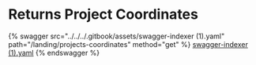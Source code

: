 # Returns Project Coordinates

{% swagger src="../../../.gitbook/assets/swagger-indexer (1).yaml" path="/landing/projects-coordinates" method="get" %}
[swagger-indexer (1).yaml](<../../../.gitbook/assets/swagger-indexer (1).yaml>)
{% endswagger %}
